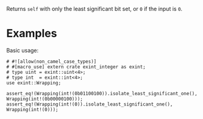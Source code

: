 Returns `self` with only the least significant bit set, or `0` if the input is `0`.

# Examples

Basic usage:

```
# #![allow(non_camel_case_types)]
# #[macro_use] extern crate exint_integer as exint;
# type uint = exint::uint<4>;
# type int  = exint::int<4>;
use exint::Wrapping;

assert_eq!(Wrapping(int!(0b01100100)).isolate_least_significant_one(), Wrapping(int!(0b00000100)));
assert_eq!(Wrapping(int!(0)).isolate_least_significant_one(), Wrapping(int!(0)));
```
